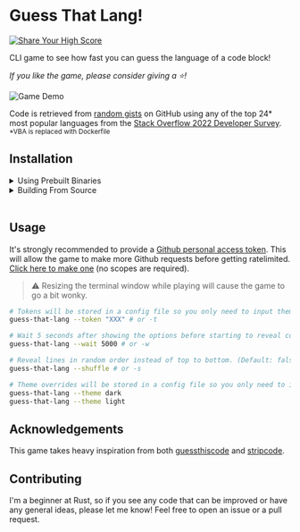 # Guess That Lang!

[![Share Your High Score](https://img.shields.io/badge/-Share%20Your%20High%20Score!-blue?style=for-the-badge&logo=github&logoColor=black)](https://github.com/Lioness100/guess-that-lang/discussions/6)

CLI game to see how fast you can guess the language of a code block!

_If you like
the game, please consider giving a ⭐!_

![Game Demo](https://user-images.githubusercontent.com/65814829/183973036-c283d147-8061-40c8-a306-916801d6c9bc.gif)

Code is retrieved from [random
gists](https://docs.github.com/en/rest/gists/gists#list-public-gists) on GitHub
using any of the top 24* most popular languages from the [Stack Overflow 2022
Developer
Survey](https://survey.stackoverflow.co/2022/#most-popular-technologies-language).
<sub>*VBA is replaced with Dockerfile</sub>

## Installation

<details>
<summary>Using Prebuilt Binaries</summary>

- <details>
  <summary>With Bash</summary>

  ```sh
  curl -fsSL "https://bina.egoist.dev/Lioness100/guess-that-lang?dir=.cargo/bin" | sh
  ```

  </details>

- <details>
  <summary>Manual Installation</summary>

  Prebuilt binaries are available for Windows, Linux, and macOS and can be found
  attached to the [latest release](https://github.com/Lioness100/guess-that-lang/releases/latest).

  </details>

</details>
<details>
<summary>Building From Source</summary>

> ⚠️ Rust 1.63.0 or higher is required to build. Rust can be updated with `rustup update`.

Install [Rust](https://www.rust-lang.org/tools/install) and then run:

```sh
cargo install guess-that-lang
```

</details>

<br />

## Usage

It's strongly recommended to provide a [Github personal access token](https://docs.github.com/en/authentication/keeping-your-account-and-data-secure/creating-a-personal-access-token). This will
allow the game to make more Github requests before getting ratelimited. [Click
here to make
one](https://github.com/settings/tokens/new?description=Guess%20That%20Lang) (no
scopes are required).

> ⚠️ Resizing the terminal window while playing will cause the game to go a bit
> wonky.

```sh
# Tokens will be stored in a config file so you only need to input them once.
guess-that-lang --token "XXX" # or -t

# Wait 5 seconds after showing the options before starting to reveal code. (Default: 1500)
guess-that-lang --wait 5000 # or -w

# Reveal lines in random order instead of top to bottom. (Default: false)
guess-that-lang --shuffle # or -s

# Theme overrides will be stored in a config file so you only need to input them once.
guess-that-lang --theme dark
guess-that-lang --theme light
```

## Acknowledgements

This game takes heavy inspiration from both
[guessthiscode](https://guessthiscode.com) and
[stripcode](https://github.com/benawad/stripcode).

## Contributing

I'm a beginner at Rust, so if you see any code that can be improved or have any
general ideas, please let
me know! Feel free to open an issue or a pull request.
